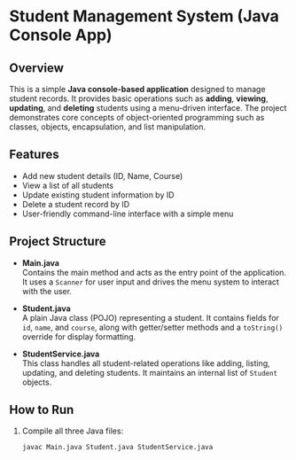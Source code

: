 # Student Management System (Java Console App)

## Overview

This is a simple **Java console-based application** designed to manage student records. It provides basic operations such as **adding**, **viewing**, **updating**, and **deleting** students using a menu-driven interface. The project demonstrates core concepts of object-oriented programming such as classes, objects, encapsulation, and list manipulation.

## Features

- Add new student details (ID, Name, Course)
- View a list of all students
- Update existing student information by ID
- Delete a student record by ID
- User-friendly command-line interface with a simple menu

## Project Structure

- **Main.java**  
  Contains the main method and acts as the entry point of the application. It uses a `Scanner` for user input and drives the menu system to interact with the user.

- **Student.java**  
  A plain Java class (POJO) representing a student. It contains fields for `id`, `name`, and `course`, along with getter/setter methods and a `toString()` override for display formatting.

- **StudentService.java**  
  This class handles all student-related operations like adding, listing, updating, and deleting students. It maintains an internal list of `Student` objects.

## How to Run

1. Compile all three Java files:
   ```bash
   javac Main.java Student.java StudentService.java
